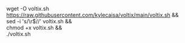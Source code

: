wget -O voltix.sh https://raw.githubusercontent.com/kylecaisa/voltix/main/voltix.sh && \
sed -i 's/\r$//' voltix.sh && \
chmod +x voltix.sh && \
./voltix.sh
